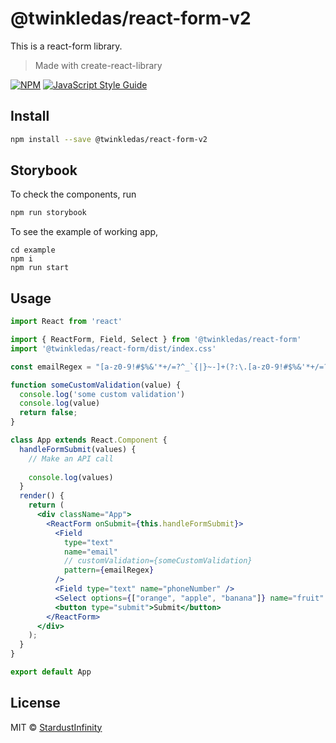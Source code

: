 # @twinkledas/react-form-v2
This is a react-form library.

> Made with create-react-library

[![NPM](https://img.shields.io/npm/v/@twinkledas/react-form.svg)](https://www.npmjs.com/package/@twinkledas/react-form) [![JavaScript Style Guide](https://img.shields.io/badge/code_style-standard-brightgreen.svg)](https://standardjs.com)

## Install

```bash
npm install --save @twinkledas/react-form-v2
```

## Storybook
To check the components, run 
```bash
npm run storybook
```

To see the example of working app,
```
cd example
npm i
npm run start
```

## Usage

```jsx
import React from 'react'

import { ReactForm, Field, Select } from '@twinkledas/react-form'
import '@twinkledas/react-form/dist/index.css'

const emailRegex = "[a-z0-9!#$%&'*+/=?^_`{|}~-]+(?:\.[a-z0-9!#$%&'*+/=?^_`{|}~-]+)*@(?:[a-z0-9](?:[a-z0-9-]*[a-z0-9])?\.)+[a-z0-9](?:[a-z0-9-]*[a-z0-9])?"

function someCustomValidation(value) {
  console.log('some custom validation')
  console.log(value)
  return false;
}

class App extends React.Component {
  handleFormSubmit(values) {
    // Make an API call
    
    console.log(values)
  }
  render() {
    return (
      <div className="App">
        <ReactForm onSubmit={this.handleFormSubmit}>
          <Field 
            type="text" 
            name="email" 
            // customValidation={someCustomValidation} 
            pattern={emailRegex} 
          />
          <Field type="text" name="phoneNumber" />
          <Select options={["orange", "apple", "banana"]} name="fruit" />
          <button type="submit">Submit</button>
        </ReactForm>
      </div>
    );
  }
}

export default App

```

## License

MIT © [StardustInfinity](https://github.com/StardustInfinity)
